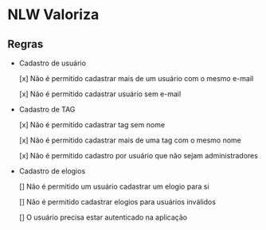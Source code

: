 # NLW Valoriza

## Regras

- Cadastro de usuário
    
    [x] Não é permitido cadastrar mais de um usuário com o mesmo e-mail

    [x] Não é permitido cadastrar usuário sem e-mail

- Cadastro de TAG

    [x] Não é permitido cadastrar tag sem nome

    [x] Não é permitido cadastrar mais de uma tag com o mesmo nome 

    [x] Não é permitido cadastro por usuário que não sejam administradores

- Cadastro de elogios

    [] Não é permitido um usuário cadastrar um elogio para si

    [] Não é permitido cadastrar elogios para usuários inválidos

    [] O usuário precisa estar autenticado na aplicação